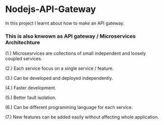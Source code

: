 # Nodejs-API-Gateway
In this project I learnt about how to make an API gateway.

### This is also knwown as API gateway / Microservices Architechture

(1.) Microsesrvices are collections of small independent and loosely coupled services.

(2.) Each service focus on a single service / feature.

(3.) Can be developed and deployed independently.

(4.) Faster development.

(5.) Better fault isolation.

(6.) Can be different programming language for each service.

(7.) New features can be added easily without affecting whole application.
